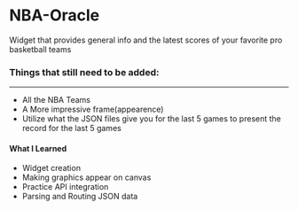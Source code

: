 # NBA-Oracle
Widget that provides general info and the latest scores of your favorite pro basketball teams

### Things that still need to be added:
----------------------------------------
- All the NBA Teams
- A More impressive frame(appearence)
- Utilize what the JSON files give you for the last 5 games to present the record for the last 5 games

#### What I Learned
- Widget creation
- Making graphics appear on canvas
- Practice API integration
- Parsing and Routing JSON data
